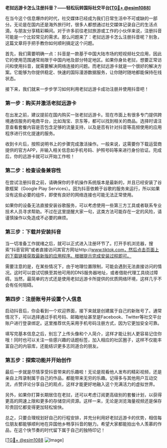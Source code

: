 **老挝远游卡怎么注册抖音？——轻松玩转国际社交平台[[TG💪+ @esim1088](https://t.me/s/esim1088)]**

在当今这个信息爆炸的时代，社交媒体已经成为我们日常生活中不可或缺的一部分。无论是在国内还是海外旅行时，很多人都想通过社交媒体记录自己的生活点滴，与朋友分享精彩瞬间。对于许多前往老挝旅游或工作的小伙伴来说，注册抖音可能是一个比较常见的需求。那么问题来了：老挝远游卡怎么注册抖音呢？别急，这篇文章将手把手教你如何顺利搞定这个问题。

首先，我们需要明确一点：抖音是一款基于中国大陆市场的短视频社交应用，因此它的使用范围通常局限于中国内地及部分特定地区。如果你身处老挝，想要正常访问和使用抖音，就需要解决网络连接的问题。而老挝远游卡就是一个很好的解决方案。它能够为你提供稳定、快速的国际漫游数据服务，让你随时随地都能保持在线状态。

接下来，我们就来一步步学习如何利用老挝远游卡成功注册并使用抖音吧！

### 第一步：购买并激活老挝远游卡

在出发之前，建议提前在国内购买一张老挝远游卡。现在市面上有很多专门提供跨境通信服务的电商平台，比如淘宝、京东等，都可以找到相关的商品。选择时请注意查看套餐内容是否包含足够的流量支持，以及是否有针对抖音等高频使用的应用程序进行优化提速的服务。

收到卡片后，按照说明书上的步骤完成激活操作。一般来说，这需要你下载运营商提供的官方APP，并输入相关信息如手机号码、护照号码等来进行身份验证。完成后，你的远游卡就可以开始工作啦！

### 第二步：检查设备兼容性

在尝试注册抖音之前，请确保你的手机操作系统版本是最新的，并且已经安装了谷歌框架（Google Play Services）。因为抖音依赖于谷歌的服务来运行，所以如果没有这些必要的组件，即使有良好的网络连接也可能无法正常使用。

如果你的设备无法直接安装谷歌服务，可以考虑使用一些第三方工具或者联系专业技术人员寻求帮助。不过在这里提醒大家一句，这类方法可能存在一定的风险，请谨慎操作以免造成不必要的麻烦。

### 第三步：下载并安装抖音

当一切准备工作就绪之后，就可以正式进入注册环节了。打开手机浏览器，搜索“抖音官网”或者直接访问其官方网址http://www.tiktok.com，然后点击页面上的下载链接获取最新版的应用程序。根据提示完成安装过程即可。

需要注意的是，在某些情况下，由于地理位置限制，可能会遇到无法直接访问的情况。这时可以尝试切换至其他可用的DNS服务器地址，或者借助代理工具绕过障碍。当然，最简单的方式还是使用老挝远游卡所提供的优质网络环境，这样几乎不会有任何阻碍。

### 第四步：注册账号并设置个人信息

启动抖音后，你会看到一个欢迎界面，接下来就是创建属于自己的新账号了。通常情况下，可以选择通过手机号码、邮箱地址甚至是Facebook、Twitter等社交平台账户进行登录绑定。这里推荐优先采用手机号码注册方式，因为它更加安全可靠。

填写完基本信息之后，别忘了上传头像和个人简介，这样才能让别人更容易记住你哦！同时也可以关注一些感兴趣的话题标签，加入相应的社区圈子，这样不仅能丰富自己的内容库，还能结识更多志同道合的朋友。

### 第五步：探索功能并开始创作

最后一步就是尽情享受抖音带来的乐趣啦！无论是观看他人发布的精彩视频，还是亲自上阵录制属于自己的作品，都能带来无穷的乐趣。记得多与其他用户互动交流，点赞评论分享自己的观点，这样才能更好地融入这个充满活力的虚拟世界。

另外，如果你打算长期居住在老挝，还可以考虑订阅更高级别的套餐计划，以获得更高的网速上限和更多的存储空间资源。这样一来，无论是浏览海量视频还是保存珍贵回忆都变得更加轻松愉快。

总之，只要合理规划好自己的行程安排，并充分利用好老挝远游卡的优势，相信每位朋友都能够顺利地在异国他乡畅享抖音的魅力。希望大家都能拍出令人羡慕的作品，在这个快节奏的时代留下属于自己的独特印记！

[[TG💪+ @esim1088](https://t.me/s/esim1088) ![Image](https://i.postimg.cc/4NQfJmqS/Snipaste-2025-05-13-00-14-12.png)]